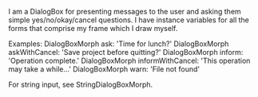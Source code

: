 I am a DialogBox for presenting messages to the user and asking them simple yes/no/okay/cancel questions. I have instance variables for all the forms that comprise my frame which I draw myself.

Examples:
	DialogBoxMorph ask: 'Time for lunch?'
	DialogBoxMorph askWithCancel: 'Save project before quitting?'
	DialogBoxMorph inform: 'Operation complete.'
	DialogBoxMorph informWithCancel: 'This operation may take a while...'
	DialogBoxMorph warn: 'File not found'

For string input, see StringDialogBoxMorph.

